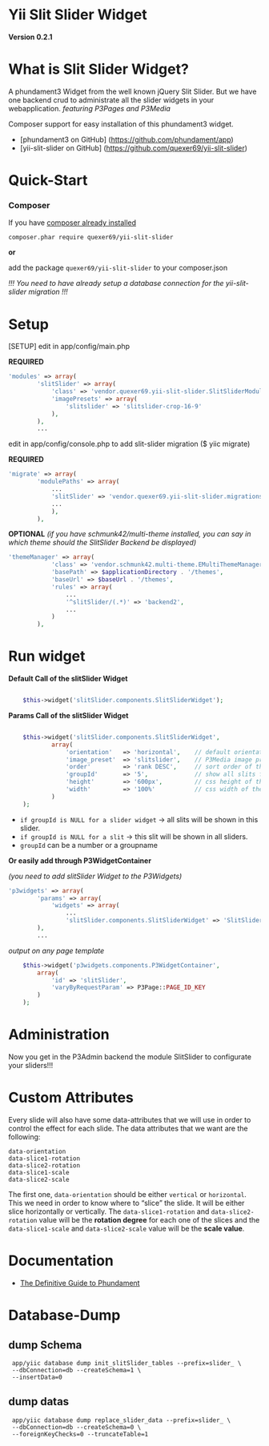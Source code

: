 Yii Slit Slider Widget
=============

**Version 0.2.1**


What is Slit Slider Widget?
=============

A phundament3 Widget from the well known jQuery Slit Slider.
But we have one backend crud to administrate all the slider widgets in your webapplication.
*featuring P3Pages and P3Media*

Composer support for easy installation of this phundament3 widget.

 * [phundament3 on GitHub]      (https://github.com/phundament/app)
 * [yii-slit-slider on GitHub]  (https://github.com/quexer69/yii-slit-slider)


Quick-Start
=============

### Composer
If you have [composer already installed](http://getcomposer.org/doc/00-intro.md#installation-nix)
   
`composer.phar require quexer69/yii-slit-slider`

**or**

add the package `quexer69/yii-slit-slider` to your composer.json


*!!! You need to have already setup a database connection for the yii-slit-slider migration !!!*


Setup
============= 
[SETUP] edit in app/config/main.php

**REQUIRED**
```php
'modules' => array(
        'slitSlider' => array(
            'class' => 'vendor.quexer69.yii-slit-slider.SlitSliderModule',
            'imagePresets' => array(
                'slitslider' => 'slitslider-crop-16-9'
            ),
        ),
        ...
```


edit in app/config/console.php to add slit-slider migration ($ yiic migrate)

**REQUIRED**
```php
'migrate' => array(
        'modulePaths' => array(
            ...
            'slitSlider' => 'vendor.quexer69.yii-slit-slider.migrations',
            ...
            ),
        ),
```

**OPTIONAL** *(if you have schmunk42/multi-theme installed, you can say in which theme should the SlitSlider Backend be displayed)*
```php
'themeManager' => array(
            'class' => 'vendor.schmunk42.multi-theme.EMultiThemeManager',
            'basePath' => $applicationDirectory . '/themes',
            'baseUrl' => $baseUrl . '/themes',
            'rules' => array(
                ...
                '^slitSlider/(.*)' => 'backend2',
                ...
            )
        ),
```

Run widget
=============

**Default Call of the slitSlider Widget**
```php

    $this->widget('slitSlider.components.SlitSliderWidget'); 

```

**Params Call of the slitSlider Widget**
```php

    $this->widget('slitSlider.components.SlitSliderWidget', 
            array(
                'orientation'   => 'horizontal',    // default orientation if slit has no orientation set
                'image_preset'  => 'slitslider',    // P3Media image preset for pictures
                'order'         => 'rank DESC',     // sort order of the slits
                'groupId'       => '5',             // show all slits for a group_id
                'height'        => '600px',         // css height of the wrapper
                'width'         => '100%'           // css width of the wrapper
            )
    );

```
* `if groupId is NULL for a slider widget` -> all slits will be shown in this slider.
* `if groupId is NULL for a slit` -> this slit will be shown in all sliders.
* `groupId` can be a number or a groupname


**Or easily add through P3WidgetContainer**

*(you need to add slitSlider Widget to the P3Widgets)*
```php
'p3widgets' => array(
        'params' => array(
            'widgets' => array(
                ...
                'slitSlider.components.SlitSliderWidget' => 'SlitSlider'
        ),
        ...
```
*output on any page template*
```php 
    $this->widget('p3widgets.components.P3WidgetContainer', 
        array(
            'id' => 'slitSlider', 
            'varyByRequestParam' => P3Page::PAGE_ID_KEY
        )
    );
```


Administration
=============
Now you get in the P3Admin backend the module SlitSlider to configurate your sliders!!!


Custom Attributes
=============

Every slide will also have some data-attributes that we will use in order to control the effect for each slide. 
The data attributes that we want are the following:

```
data-orientation
data-slice1-rotation
data-slice2-rotation
data-slice1-scale
data-slice2-scale
```

The first one, `data-orientation` should be either `vertical` or `horizontal`.
This we need in order to know where to “slice” the slide. It will be either slice horizontally or vertically.
The `data-slice1-rotation` and `data-slice2-rotation` value will be the **rotation degree** for each one of the slices
and the `data-slice1-scale` and `data-slice2-scale` value will be the **scale value**.

Documentation
=============

 * [The Definitive Guide to Phundament](https://github.com/phundament/app/wiki)


Database-Dump
=============

dump Schema
---
     app/yiic database dump init_slitSlider_tables --prefix=slider_ \
     --dbConnection=db --createSchema=1 \
     --insertData=0

dump datas
---
     app/yiic database dump replace_slider_data --prefix=slider_ \
     --dbConnection=db --createSchema=0 \
     --foreignKeyChecks=0 --truncateTable=1
